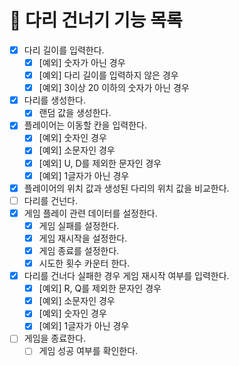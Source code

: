 # 🚀 다리 건너기 기능 목록
- [X] 다리 길이를 입력한다.
  - [X] [예외] 숫자가 아닌 경우   
  - [X] [예외] 다리 길이를 입력하지 않은 경우
  - [X] [예외] 3이상 20 이하의 숫자가 아닌 경우
- [X] 다리를 생성한다.
  - [X] 랜덤 값을 생성한다.
- [X] 플레이어는 이동할 칸을 입력한다.
  - [X] [예외] 숫자인 경우
  - [X] [예외] 소문자인 경우
  - [X] [예외] U, D를 제외한 문자인 경우
  - [X] [예외] 1글자가 아닌 경우
- [X] 플레이어의 위치 값과 생성된 다리의 위치 값을 비교한다.
- [ ] 다리를 건넌다.
- [X] 게임 플레이 관련 데이터를 설정한다.
  - [X] 게임 실패를 설정한다.
  - [X] 게임 재시작을 설정한다.
  - [X] 게임 종료를 설정한다.
  - [X] 시도한 횟수 카운터 한다.
- [X] 다리를 건너다 실패한 경우 게임 재시작 여부를 입력한다.
  - [X] [예외] R, Q를 제외한 문자인 경우
  - [X] [예외] 소문자인 경우
  - [X] [예외] 숫자인 경우 
  - [X] [예외] 1글자가 아닌 경우
- [ ] 게임을 종료한다.
  - [ ] 게임 성공 여부를 확인한다.